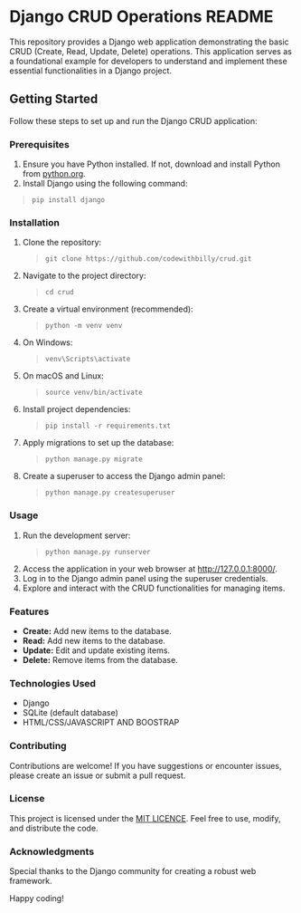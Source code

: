 # Django CRUD Operations README

This repository provides a Django web application demonstrating the basic CRUD (Create, Read, Update, Delete) operations. This application serves as a foundational example for developers to understand and implement these essential functionalities in a Django project.

## Getting Started
Follow these steps to set up and run the Django CRUD application:

### Prerequisites
1. Ensure you have Python installed. If not, download and install Python from [python.org](https://python.org "python.org").
2. Install Django using the following command:
>`pip install django`
   
### Installation
1. Clone the repository:
   >`git clone https://github.com/codewithbilly/crud.git`
2. Navigate to the project directory:
   >`cd crud`
3. Create a virtual environment (recommended):
   >`python -m venv venv`
4. On Windows:
   >`venv\Scripts\activate`
5. On macOS and Linux:
   >`source venv/bin/activate`
6. Install project dependencies:
   >`pip install -r requirements.txt`
7. Apply migrations to set up the database:
   >`python manage.py migrate`
8. Create a superuser to access the Django admin panel:
   >`python manage.py createsuperuser`
### Usage
1. Run the development server:
   >`python manage.py runserver`
2. Access the application in your web browser at http://127.0.0.1:8000/.
3. Log in to the Django admin panel using the superuser credentials.
4. Explore and interact with the CRUD functionalities for managing items.
### Features
* **Create:** Add new items to the database.
* **Read:** Add new items to the database.
* **Update:** Edit and update existing items.
* **Delete:** Remove items from the database.
### Technologies Used
* Django
* SQLite (default database)
* HTML/CSS/JAVASCRIPT AND BOOSTRAP
### Contributing
Contributions are welcome! If you have suggestions or encounter issues, please create an issue or submit a pull request.
### License
This project is licensed under the [MIT LICENCE](https://codewithbilly.com "MIT LICENCE"). Feel free to use, modify, and distribute the code.
### Acknowledgments
Special thanks to the Django community for creating a robust web framework.

Happy coding! 
